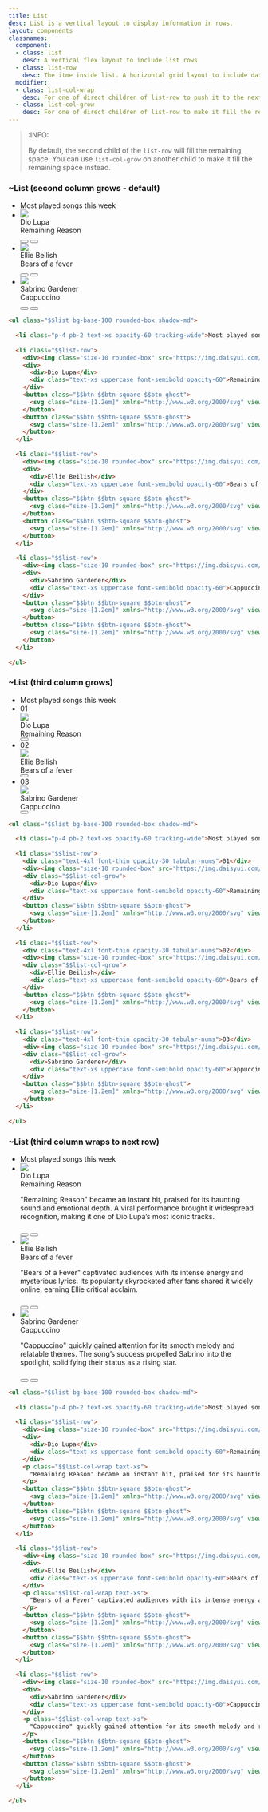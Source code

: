 ```yaml
---
title: List
desc: List is a vertical layout to display information in rows.
layout: components
classnames:
  component:
  - class: list
    desc: A vertical flex layout to include list rows
  - class: list-row
    desc: The itme inside list. A horizontal grid layout to include data
  modifier:
  - class: list-col-wrap
    desc: For one of direct children of list-row to push it to the next line
  - class: list-col-grow
    desc: For one of direct children of list-row to make it fill the remaining space
---
```


> :INFO:
>
> By default, the second child of the `list-row` will fill the remaining space. You can use `list-col-grow` on another child to make it fill the remaining space instead.

<script>
  import Component from "$components/Component.svelte"
</script>

### ~List (second column grows - default)
<div class="w-full max-w-lg">
  <ul class="list bg-base-100 rounded-box shadow-md">
    <li class="p-4 pb-2 text-xs opacity-60 tracking-wide">Most played songs this week</li>
    <li class="list-row">
      <div><img class="size-10 rounded-box" src="https://img.daisyui.com/images/profile/demo/1@94.webp"/></div>
      <div>
        <div>Dio Lupa</div>
        <div class="text-xs uppercase font-semibold opacity-60">Remaining Reason</div>
      </div>
      <button class="btn btn-square btn-ghost">
        <svg class="size-[1.2em]" xmlns="http://www.w3.org/2000/svg" viewBox="0 0 24 24"><g stroke-linejoin="round" stroke-linecap="round" stroke-width="2" fill="none" stroke="currentColor"><path d="M6 3L20 12 6 21 6 3z"></path></g></svg>
      </button>
      <button class="btn btn-square btn-ghost">
        <svg class="size-[1.2em]" xmlns="http://www.w3.org/2000/svg" viewBox="0 0 24 24"><g stroke-linejoin="round" stroke-linecap="round" stroke-width="2" fill="none" stroke="currentColor"><path d="M19 14c1.49-1.46 3-3.21 3-5.5A5.5 5.5 0 0 0 16.5 3c-1.76 0-3 .5-4.5 2-1.5-1.5-2.74-2-4.5-2A5.5 5.5 0 0 0 2 8.5c0 2.3 1.5 4.05 3 5.5l7 7Z"></path></g></svg>
      </button>
    </li>
    <li class="list-row">
      <div><img class="size-10 rounded-box" src="https://img.daisyui.com/images/profile/demo/4@94.webp"/></div>
      <div>
        <div>Ellie Beilish</div>
        <div class="text-xs uppercase font-semibold opacity-60">Bears of a fever</div>
      </div>
      <button class="btn btn-square btn-ghost">
        <svg class="size-[1.2em]" xmlns="http://www.w3.org/2000/svg" viewBox="0 0 24 24"><g stroke-linejoin="round" stroke-linecap="round" stroke-width="2" fill="none" stroke="currentColor"><path d="M6 3L20 12 6 21 6 3z"></path></g></svg>
      </button>
      <button class="btn btn-square btn-ghost">
        <svg class="size-[1.2em]" xmlns="http://www.w3.org/2000/svg" viewBox="0 0 24 24"><g stroke-linejoin="round" stroke-linecap="round" stroke-width="2" fill="none" stroke="currentColor"><path d="M19 14c1.49-1.46 3-3.21 3-5.5A5.5 5.5 0 0 0 16.5 3c-1.76 0-3 .5-4.5 2-1.5-1.5-2.74-2-4.5-2A5.5 5.5 0 0 0 2 8.5c0 2.3 1.5 4.05 3 5.5l7 7Z"></path></g></svg>
      </button>
    </li>
    <li class="list-row">
      <div><img class="size-10 rounded-box" src="https://img.daisyui.com/images/profile/demo/3@94.webp"/></div>
      <div>
        <div>Sabrino Gardener</div>
        <div class="text-xs uppercase font-semibold opacity-60">Cappuccino</div>
      </div>
      <button class="btn btn-square btn-ghost">
        <svg class="size-[1.2em]" xmlns="http://www.w3.org/2000/svg" viewBox="0 0 24 24"><g stroke-linejoin="round" stroke-linecap="round" stroke-width="2" fill="none" stroke="currentColor"><path d="M6 3L20 12 6 21 6 3z"></path></g></svg>
      </button>
      <button class="btn btn-square btn-ghost">
        <svg class="size-[1.2em]" xmlns="http://www.w3.org/2000/svg" viewBox="0 0 24 24"><g stroke-linejoin="round" stroke-linecap="round" stroke-width="2" fill="none" stroke="currentColor"><path d="M19 14c1.49-1.46 3-3.21 3-5.5A5.5 5.5 0 0 0 16.5 3c-1.76 0-3 .5-4.5 2-1.5-1.5-2.74-2-4.5-2A5.5 5.5 0 0 0 2 8.5c0 2.3 1.5 4.05 3 5.5l7 7Z"></path></g></svg>
      </button>
    </li>
  </ul>
</div>

```html
<ul class="$$list bg-base-100 rounded-box shadow-md">
  
  <li class="p-4 pb-2 text-xs opacity-60 tracking-wide">Most played songs this week</li>
  
  <li class="$$list-row">
    <div><img class="size-10 rounded-box" src="https://img.daisyui.com/images/profile/demo/1@94.webp"/></div>
    <div>
      <div>Dio Lupa</div>
      <div class="text-xs uppercase font-semibold opacity-60">Remaining Reason</div>
    </div>
    <button class="$$btn $$btn-square $$btn-ghost">
      <svg class="size-[1.2em]" xmlns="http://www.w3.org/2000/svg" viewBox="0 0 24 24"><g stroke-linejoin="round" stroke-linecap="round" stroke-width="2" fill="none" stroke="currentColor"><path d="M6 3L20 12 6 21 6 3z"></path></g></svg>
    </button>
    <button class="$$btn $$btn-square $$btn-ghost">
      <svg class="size-[1.2em]" xmlns="http://www.w3.org/2000/svg" viewBox="0 0 24 24"><g stroke-linejoin="round" stroke-linecap="round" stroke-width="2" fill="none" stroke="currentColor"><path d="M19 14c1.49-1.46 3-3.21 3-5.5A5.5 5.5 0 0 0 16.5 3c-1.76 0-3 .5-4.5 2-1.5-1.5-2.74-2-4.5-2A5.5 5.5 0 0 0 2 8.5c0 2.3 1.5 4.05 3 5.5l7 7Z"></path></g></svg>
    </button>
  </li>
  
  <li class="$$list-row">
    <div><img class="size-10 rounded-box" src="https://img.daisyui.com/images/profile/demo/4@94.webp"/></div>
    <div>
      <div>Ellie Beilish</div>
      <div class="text-xs uppercase font-semibold opacity-60">Bears of a fever</div>
    </div>
    <button class="$$btn $$btn-square $$btn-ghost">
      <svg class="size-[1.2em]" xmlns="http://www.w3.org/2000/svg" viewBox="0 0 24 24"><g stroke-linejoin="round" stroke-linecap="round" stroke-width="2" fill="none" stroke="currentColor"><path d="M6 3L20 12 6 21 6 3z"></path></g></svg>
    </button>
    <button class="$$btn $$btn-square $$btn-ghost">
      <svg class="size-[1.2em]" xmlns="http://www.w3.org/2000/svg" viewBox="0 0 24 24"><g stroke-linejoin="round" stroke-linecap="round" stroke-width="2" fill="none" stroke="currentColor"><path d="M19 14c1.49-1.46 3-3.21 3-5.5A5.5 5.5 0 0 0 16.5 3c-1.76 0-3 .5-4.5 2-1.5-1.5-2.74-2-4.5-2A5.5 5.5 0 0 0 2 8.5c0 2.3 1.5 4.05 3 5.5l7 7Z"></path></g></svg>
    </button>
  </li>
  
  <li class="$$list-row">
    <div><img class="size-10 rounded-box" src="https://img.daisyui.com/images/profile/demo/3@94.webp"/></div>
    <div>
      <div>Sabrino Gardener</div>
      <div class="text-xs uppercase font-semibold opacity-60">Cappuccino</div>
    </div>
    <button class="$$btn $$btn-square $$btn-ghost">
      <svg class="size-[1.2em]" xmlns="http://www.w3.org/2000/svg" viewBox="0 0 24 24"><g stroke-linejoin="round" stroke-linecap="round" stroke-width="2" fill="none" stroke="currentColor"><path d="M6 3L20 12 6 21 6 3z"></path></g></svg>
    </button>
    <button class="$$btn $$btn-square $$btn-ghost">
      <svg class="size-[1.2em]" xmlns="http://www.w3.org/2000/svg" viewBox="0 0 24 24"><g stroke-linejoin="round" stroke-linecap="round" stroke-width="2" fill="none" stroke="currentColor"><path d="M19 14c1.49-1.46 3-3.21 3-5.5A5.5 5.5 0 0 0 16.5 3c-1.76 0-3 .5-4.5 2-1.5-1.5-2.74-2-4.5-2A5.5 5.5 0 0 0 2 8.5c0 2.3 1.5 4.05 3 5.5l7 7Z"></path></g></svg>
    </button>
  </li>
  
</ul>
```


### ~List (third column grows)
<div class="w-full max-w-lg">
  <ul class="list bg-base-100 rounded-box shadow-md">
    <li class="p-4 pb-2 text-xs opacity-60 tracking-wide">Most played songs this week</li>
    <li class="list-row">
      <div class="text-4xl font-thin opacity-30 tabular-nums">01</div>
      <div><img class="size-10 rounded-box" src="https://img.daisyui.com/images/profile/demo/1@94.webp"/></div>
      <div class="list-col-grow">
        <div>Dio Lupa</div>
        <div class="text-xs uppercase font-semibold opacity-60">Remaining Reason</div>
      </div>
      <button class="btn btn-square btn-ghost">
        <svg class="size-[1.2em]" xmlns="http://www.w3.org/2000/svg" viewBox="0 0 24 24"><g stroke-linejoin="round" stroke-linecap="round" stroke-width="2" fill="none" stroke="currentColor"><path d="M6 3L20 12 6 21 6 3z"></path></g></svg>
      </button>
    </li>
    <li class="list-row">
      <div class="text-4xl font-thin opacity-30 tabular-nums">02</div>
      <div><img class="size-10 rounded-box" src="https://img.daisyui.com/images/profile/demo/4@94.webp"/></div>
      <div class="list-col-grow">
        <div>Ellie Beilish</div>
        <div class="text-xs uppercase font-semibold opacity-60">Bears of a fever</div>
      </div>
      <button class="btn btn-square btn-ghost">
        <svg class="size-[1.2em]" xmlns="http://www.w3.org/2000/svg" viewBox="0 0 24 24"><g stroke-linejoin="round" stroke-linecap="round" stroke-width="2" fill="none" stroke="currentColor"><path d="M6 3L20 12 6 21 6 3z"></path></g></svg>
      </button>
    </li>
    <li class="list-row">
      <div class="text-4xl font-thin opacity-30 tabular-nums">03</div>
      <div><img class="size-10 rounded-box" src="https://img.daisyui.com/images/profile/demo/3@94.webp"/></div>
      <div class="list-col-grow">
        <div>Sabrino Gardener</div>
        <div class="text-xs uppercase font-semibold opacity-60">Cappuccino</div>
      </div>
      <button class="btn btn-square btn-ghost">
        <svg class="size-[1.2em]" xmlns="http://www.w3.org/2000/svg" viewBox="0 0 24 24"><g stroke-linejoin="round" stroke-linecap="round" stroke-width="2" fill="none" stroke="currentColor"><path d="M6 3L20 12 6 21 6 3z"></path></g></svg>
      </button>
    </li>
  </ul>
</div>

```html
<ul class="$$list bg-base-100 rounded-box shadow-md">
  
  <li class="p-4 pb-2 text-xs opacity-60 tracking-wide">Most played songs this week</li>
  
  <li class="$$list-row">
    <div class="text-4xl font-thin opacity-30 tabular-nums">01</div>
    <div><img class="size-10 rounded-box" src="https://img.daisyui.com/images/profile/demo/1@94.webp"/></div>
    <div class="$$list-col-grow">
      <div>Dio Lupa</div>
      <div class="text-xs uppercase font-semibold opacity-60">Remaining Reason</div>
    </div>
    <button class="$$btn $$btn-square $$btn-ghost">
      <svg class="size-[1.2em]" xmlns="http://www.w3.org/2000/svg" viewBox="0 0 24 24"><g stroke-linejoin="round" stroke-linecap="round" stroke-width="2" fill="none" stroke="currentColor"><path d="M6 3L20 12 6 21 6 3z"></path></g></svg>
    </button>
  </li>
  
  <li class="$$list-row">
    <div class="text-4xl font-thin opacity-30 tabular-nums">02</div>
    <div><img class="size-10 rounded-box" src="https://img.daisyui.com/images/profile/demo/4@94.webp"/></div>
    <div class="$$list-col-grow">
      <div>Ellie Beilish</div>
      <div class="text-xs uppercase font-semibold opacity-60">Bears of a fever</div>
    </div>
    <button class="$$btn $$btn-square $$btn-ghost">
      <svg class="size-[1.2em]" xmlns="http://www.w3.org/2000/svg" viewBox="0 0 24 24"><g stroke-linejoin="round" stroke-linecap="round" stroke-width="2" fill="none" stroke="currentColor"><path d="M6 3L20 12 6 21 6 3z"></path></g></svg>
    </button>
  </li>
  
  <li class="$$list-row">
    <div class="text-4xl font-thin opacity-30 tabular-nums">03</div>
    <div><img class="size-10 rounded-box" src="https://img.daisyui.com/images/profile/demo/3@94.webp"/></div>
    <div class="$$list-col-grow">
      <div>Sabrino Gardener</div>
      <div class="text-xs uppercase font-semibold opacity-60">Cappuccino</div>
    </div>
    <button class="$$btn $$btn-square $$btn-ghost">
      <svg class="size-[1.2em]" xmlns="http://www.w3.org/2000/svg" viewBox="0 0 24 24"><g stroke-linejoin="round" stroke-linecap="round" stroke-width="2" fill="none" stroke="currentColor"><path d="M6 3L20 12 6 21 6 3z"></path></g></svg>
    </button>
  </li>
  
</ul>
```

### ~List (third column wraps to next row)
<div class="w-full max-w-lg">
  <ul class="list bg-base-100 rounded-box shadow-md">
    <li class="p-4 pb-2 text-xs opacity-60 tracking-wide">Most played songs this week</li>
    <li class="list-row">
      <div><img class="size-10 rounded-box" src="https://img.daisyui.com/images/profile/demo/1@94.webp"/></div>
      <div>
        <div>Dio Lupa</div>
        <div class="text-xs uppercase font-semibold opacity-60">Remaining Reason</div>
      </div>
      <p class="list-col-wrap text-xs">
      "Remaining Reason" became an instant hit, praised for its haunting sound and emotional depth. A viral performance brought it widespread recognition, making it one of Dio Lupa’s most iconic tracks.
      </p>
      <button class="btn btn-square btn-ghost">
        <svg class="size-[1.2em]" xmlns="http://www.w3.org/2000/svg" viewBox="0 0 24 24"><g stroke-linejoin="round" stroke-linecap="round" stroke-width="2" fill="none" stroke="currentColor"><path d="M6 3L20 12 6 21 6 3z"></path></g></svg>
      </button>
      <button class="btn btn-square btn-ghost">
        <svg class="size-[1.2em]" xmlns="http://www.w3.org/2000/svg" viewBox="0 0 24 24"><g stroke-linejoin="round" stroke-linecap="round" stroke-width="2" fill="none" stroke="currentColor"><path d="M19 14c1.49-1.46 3-3.21 3-5.5A5.5 5.5 0 0 0 16.5 3c-1.76 0-3 .5-4.5 2-1.5-1.5-2.74-2-4.5-2A5.5 5.5 0 0 0 2 8.5c0 2.3 1.5 4.05 3 5.5l7 7Z"></path></g></svg>
      </button>
    </li>
    <li class="list-row">
      <div><img class="size-10 rounded-box" src="https://img.daisyui.com/images/profile/demo/4@94.webp"/></div>
      <div>
        <div>Ellie Beilish</div>
        <div class="text-xs uppercase font-semibold opacity-60">Bears of a fever</div>
      </div>
      <p class="list-col-wrap text-xs">
      "Bears of a Fever" captivated audiences with its intense energy and mysterious lyrics. Its popularity skyrocketed after fans shared it widely online, earning Ellie critical acclaim.
      </p>
      <button class="btn btn-square btn-ghost">
        <svg class="size-[1.2em]" xmlns="http://www.w3.org/2000/svg" viewBox="0 0 24 24"><g stroke-linejoin="round" stroke-linecap="round" stroke-width="2" fill="none" stroke="currentColor"><path d="M6 3L20 12 6 21 6 3z"></path></g></svg>
      </button>
      <button class="btn btn-square btn-ghost">
        <svg class="size-[1.2em]" xmlns="http://www.w3.org/2000/svg" viewBox="0 0 24 24"><g stroke-linejoin="round" stroke-linecap="round" stroke-width="2" fill="none" stroke="currentColor"><path d="M19 14c1.49-1.46 3-3.21 3-5.5A5.5 5.5 0 0 0 16.5 3c-1.76 0-3 .5-4.5 2-1.5-1.5-2.74-2-4.5-2A5.5 5.5 0 0 0 2 8.5c0 2.3 1.5 4.05 3 5.5l7 7Z"></path></g></svg>
      </button>
    </li>
    <li class="list-row">
      <div><img class="size-10 rounded-box" src="https://img.daisyui.com/images/profile/demo/3@94.webp"/></div>
      <div>
        <div>Sabrino Gardener</div>
        <div class="text-xs uppercase font-semibold opacity-60">Cappuccino</div>
      </div>
      <p class="list-col-wrap text-xs">
      "Cappuccino" quickly gained attention for its smooth melody and relatable themes. The song’s success propelled Sabrino into the spotlight, solidifying their status as a rising star.
      </p>
      <button class="btn btn-square btn-ghost">
        <svg class="size-[1.2em]" xmlns="http://www.w3.org/2000/svg" viewBox="0 0 24 24"><g stroke-linejoin="round" stroke-linecap="round" stroke-width="2" fill="none" stroke="currentColor"><path d="M6 3L20 12 6 21 6 3z"></path></g></svg>
      </button>
      <button class="btn btn-square btn-ghost">
        <svg class="size-[1.2em]" xmlns="http://www.w3.org/2000/svg" viewBox="0 0 24 24"><g stroke-linejoin="round" stroke-linecap="round" stroke-width="2" fill="none" stroke="currentColor"><path d="M19 14c1.49-1.46 3-3.21 3-5.5A5.5 5.5 0 0 0 16.5 3c-1.76 0-3 .5-4.5 2-1.5-1.5-2.74-2-4.5-2A5.5 5.5 0 0 0 2 8.5c0 2.3 1.5 4.05 3 5.5l7 7Z"></path></g></svg>
      </button>
    </li>
  </ul>
</div>

```html
<ul class="$$list bg-base-100 rounded-box shadow-md">
  
  <li class="p-4 pb-2 text-xs opacity-60 tracking-wide">Most played songs this week</li>
  
  <li class="$$list-row">
    <div><img class="size-10 rounded-box" src="https://img.daisyui.com/images/profile/demo/1@94.webp"/></div>
    <div>
      <div>Dio Lupa</div>
      <div class="text-xs uppercase font-semibold opacity-60">Remaining Reason</div>
    </div>
    <p class="$$list-col-wrap text-xs">
      "Remaining Reason" became an instant hit, praised for its haunting sound and emotional depth. A viral performance brought it widespread recognition, making it one of Dio Lupa’s most iconic tracks.
    </p>
    <button class="$$btn $$btn-square $$btn-ghost">
      <svg class="size-[1.2em]" xmlns="http://www.w3.org/2000/svg" viewBox="0 0 24 24"><g stroke-linejoin="round" stroke-linecap="round" stroke-width="2" fill="none" stroke="currentColor"><path d="M6 3L20 12 6 21 6 3z"></path></g></svg>
    </button>
    <button class="$$btn $$btn-square $$btn-ghost">
      <svg class="size-[1.2em]" xmlns="http://www.w3.org/2000/svg" viewBox="0 0 24 24"><g stroke-linejoin="round" stroke-linecap="round" stroke-width="2" fill="none" stroke="currentColor"><path d="M19 14c1.49-1.46 3-3.21 3-5.5A5.5 5.5 0 0 0 16.5 3c-1.76 0-3 .5-4.5 2-1.5-1.5-2.74-2-4.5-2A5.5 5.5 0 0 0 2 8.5c0 2.3 1.5 4.05 3 5.5l7 7Z"></path></g></svg>
    </button>
  </li>
  
  <li class="$$list-row">
    <div><img class="size-10 rounded-box" src="https://img.daisyui.com/images/profile/demo/4@94.webp"/></div>
    <div>
      <div>Ellie Beilish</div>
      <div class="text-xs uppercase font-semibold opacity-60">Bears of a fever</div>
    </div>
    <p class="$$list-col-wrap text-xs">
      "Bears of a Fever" captivated audiences with its intense energy and mysterious lyrics. Its popularity skyrocketed after fans shared it widely online, earning Ellie critical acclaim.
    </p>
    <button class="$$btn $$btn-square $$btn-ghost">
      <svg class="size-[1.2em]" xmlns="http://www.w3.org/2000/svg" viewBox="0 0 24 24"><g stroke-linejoin="round" stroke-linecap="round" stroke-width="2" fill="none" stroke="currentColor"><path d="M6 3L20 12 6 21 6 3z"></path></g></svg>
    </button>
    <button class="$$btn $$btn-square $$btn-ghost">
      <svg class="size-[1.2em]" xmlns="http://www.w3.org/2000/svg" viewBox="0 0 24 24"><g stroke-linejoin="round" stroke-linecap="round" stroke-width="2" fill="none" stroke="currentColor"><path d="M19 14c1.49-1.46 3-3.21 3-5.5A5.5 5.5 0 0 0 16.5 3c-1.76 0-3 .5-4.5 2-1.5-1.5-2.74-2-4.5-2A5.5 5.5 0 0 0 2 8.5c0 2.3 1.5 4.05 3 5.5l7 7Z"></path></g></svg>
    </button>
  </li>
  
  <li class="$$list-row">
    <div><img class="size-10 rounded-box" src="https://img.daisyui.com/images/profile/demo/3@94.webp"/></div>
    <div>
      <div>Sabrino Gardener</div>
      <div class="text-xs uppercase font-semibold opacity-60">Cappuccino</div>
    </div>
    <p class="$$list-col-wrap text-xs">
      "Cappuccino" quickly gained attention for its smooth melody and relatable themes. The song’s success propelled Sabrino into the spotlight, solidifying their status as a rising star.
    </p>
    <button class="$$btn $$btn-square $$btn-ghost">
      <svg class="size-[1.2em]" xmlns="http://www.w3.org/2000/svg" viewBox="0 0 24 24"><g stroke-linejoin="round" stroke-linecap="round" stroke-width="2" fill="none" stroke="currentColor"><path d="M6 3L20 12 6 21 6 3z"></path></g></svg>
    </button>
    <button class="$$btn $$btn-square $$btn-ghost">
      <svg class="size-[1.2em]" xmlns="http://www.w3.org/2000/svg" viewBox="0 0 24 24"><g stroke-linejoin="round" stroke-linecap="round" stroke-width="2" fill="none" stroke="currentColor"><path d="M19 14c1.49-1.46 3-3.21 3-5.5A5.5 5.5 0 0 0 16.5 3c-1.76 0-3 .5-4.5 2-1.5-1.5-2.74-2-4.5-2A5.5 5.5 0 0 0 2 8.5c0 2.3 1.5 4.05 3 5.5l7 7Z"></path></g></svg>
    </button>
  </li>
  
</ul>
```
